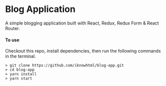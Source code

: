 # Blog Application
A simple blogging application built with React, Redux, Redux Form & React Router. 

#### To use
Checkout this repo, install dependencies, then run the following commands in the terminal.

```
> git clone https://github.com/iknowhtml/blog-app.git
> cd blog-app
> yarn install
> yarn start
```
